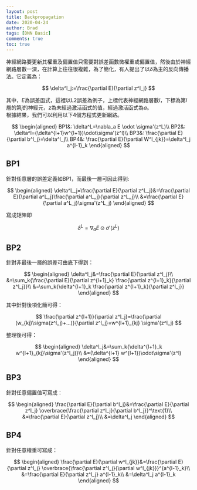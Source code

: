 ```yaml
---
layout: post
title: Backpropagation
date: 2020-04-24
author: Brad
tags: [DNN Basic]
comments: true
toc: true
---
```




神經網路要更新其權重及偏置值只需要對誤差函數微權重或偏置值，然後由於神經網路層數一深，在計算上往往很複雜，為了簡化，有人提出了以$\delta$為主的反向傳播法。<!-- more -->它定義為：

$$
\delta^l_j:=\frac{\partial E}{\partial z^l_j}
$$

其中，$E$為誤差函式，這裡以L2誤差為例子，上標代表神經網路層數$l$，下標為第$l$層的第$j$的神經元，$z$為未經過激活函式的值，經過激活函式為$a$。  
根據結果，我們可以利用以下4個方程式更新網路。

$$
\begin{aligned}
BP1&: \delta^L=\nabla_a E \odot \sigma'(z^L)\\
BP2&: \delta^l=(\delta^{l+1}w^{l+1})\odot\sigma'(z^l)\\
BP3&: \frac{\partial E}{\partial b^l_j}=\delta^l_j\\
BP4&: \frac{\partial E}{\partial W^l_{jk}}=\delta^l_j a^{l-1}_k
\end{aligned}
$$

## BP1

針對任意層的誤差定義如BP1，而最後一層可因此得到:

$$
\begin{aligned}
    \delta^L_j=\frac{\partial E}{\partial z^L_j}&=\frac{\partial E}{\partial a^L_j}\frac{\partial a^L_j}{\partial z^L_j}\\
    &=\frac{\partial E}{\partial a^L_j}\sigma'(z^L_j)
\end{aligned}
$$

寫成矩陣即

$$
\delta^L=\nabla_a E \odot \sigma'(z^L)
$$

## BP2
針對非最後一層的誤差可由底下得到：

$$
\begin{aligned}
\delta^l_j&=\frac{\partial E}{\partial z^l_j}\\
&=\sum_k{\frac{\partial E}{\partial z^{l+1}_k} \frac{\partial z^{l+1}_k}{\partial z^l_j}}\\
&=\sum_k{\delta^{l+1}_k \frac{\partial z^{l+1}_k}{\partial z^l_j}}
\end{aligned}
$$

其中針對後項化簡可得：

$$
\frac{\partial z^{l+1}}{\partial z^l_j}=\frac{\partial (w_{kj}\sigma(z^l_j)+...)}{\partial z^l_j}=w^{l+1}_{kj} \sigma'(z^l_j)
$$


整理後可得：

$$
\begin{aligned}
\delta^l_j&=\sum_k{\delta^{l+1}_k w^{l+1}_{kj}\sigma'(z^l_j)}\\
&=(\delta^{l+1} w^{l+1})\odot\sigma'(z^l)
\end{aligned}
$$


## BP3
針對任意偏置值可寫成：

$$
\begin{aligned}
\frac{\partial E}{\partial b^l_j}&=\frac{\partial E}{\partial z^l_j} \overbrace{\frac{\partial z^l_j}{\partial b^l_j}}^\text{1}\\
&=\frac{\partial E}{\partial z^l_j}\\
&=\delta^l_j
\end{aligned}
$$

## BP4

針對任意權重可寫成：

$$
\begin{aligned}
\frac{\partial E}{\partial w^l_{jk}}&=\frac{\partial E}{\partial z^l_j} \overbrace{\frac{\partial z^l_j}{\partial w^l_{jk}}}^{a^{l-1}_k}\\
&=\frac{\partial E}{\partial z^l_j} a^{l-1}_k\\
&=\delta^l_j a^{l-1}_k
\end{aligned}
$$
